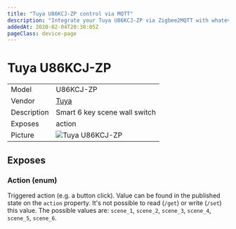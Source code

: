 ```yaml
---
title: "Tuya U86KCJ-ZP control via MQTT"
description: "Integrate your Tuya U86KCJ-ZP via Zigbee2MQTT with whatever smart home infrastructure you are using without the vendor's bridge or gateway."
addedAt: 2020-02-04T20:38:05Z
pageClass: device-page
---
```


<!-- !!!! -->
<!-- ATTENTION: This file is auto-generated through docgen! -->
<!-- You can only edit the "Notes"-Section between the two comment lines "Notes BEGIN" and "Notes END". -->
<!-- Do not use h1 or h2 heading within "## Notes"-Section. -->
<!-- !!!! -->

# Tuya U86KCJ-ZP

|     |     |
|-----|-----|
| Model | U86KCJ-ZP  |
| Vendor  | [Tuya](/supported-devices/#v=Tuya)  |
| Description | Smart 6 key scene wall switch |
| Exposes | action |
| Picture | ![Tuya U86KCJ-ZP](https://www.zigbee2mqtt.io/images/devices/U86KCJ-ZP.png) |


<!-- Notes BEGIN: You can edit here. Add "## Notes" headline if not already present. -->


<!-- Notes END: Do not edit below this line -->




## Exposes

### Action (enum)
Triggered action (e.g. a button click).
Value can be found in the published state on the `action` property.
It's not possible to read (`/get`) or write (`/set`) this value.
The possible values are: `scene_1`, `scene_2`, `scene_3`, `scene_4`, `scene_5`, `scene_6`.

